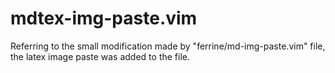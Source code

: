 # mdtex-img-paste.vim
Referring to the small modification made by "ferrine/md-img-paste.vim" file, the latex image paste was added to the file.
